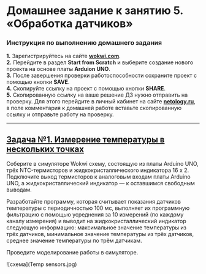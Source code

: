 # Домашнее задание к занятию 5. «‎Обработка датчиков»
### Инструкция по выполнению домашнего задания
**1.** Зарегистрируйтесь на сайте **[wokwi.com](https://wokwi.com/)**.<br>
**2.** Перейдите в раздел **Start from Scratch** и выберите создание нового проекта на основе платы **Arduion UNO**.<br>
**3.** После завершения проверки работоспособности сохраните проект с помощью кнопки **SAVE**.<br>
**4.** Скопируйте ссылку на проект с помощью кнопки **SHARE**.<br>
**5.** Скопированную ссылку на ваше решение ДЗ нужно отправить на проверку. Для этого перейдите в личный кабинет на сайте **[netology.ru](https://netology.ru/)**, в поле комментария к домашней работе вставьте скопированную ссылку и отправьте работу на проверку.

------------

## [Задача №1. Измерение температуры в нескольких точках](Temp_sensor)

Соберите в симуляторе Wokwi схему, состоящую из платы Arduino UNO, трёх NTC-термисторов и жидкокристаллического индикатора 16 х 2. Подключите выход термисторов к аналоговым входам платы Arduino UNO, а жидкокристаллический индикатор — к оставшимся свободным выводам.<br>

Разработайте программу, которая считывает показания датчиков температуры с периодичностью 100 мс, выполняет их программную фильтрацию с помощью усреднения за 10 измерений (по каждому каналу измерения) и выводит на жидкокристаллический индикатор следующую информацию: максимальное значение температуры из трёх датчиков, минимальное значение температуры из трёх датчиков, среднее значение температуры по трём датчикам.<br>

Проведите моделирование работы в симуляторе.<br>

![схема](Temp sensors.jpg)